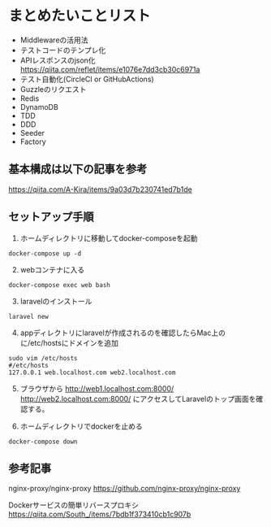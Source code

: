 # まとめたいことリスト
- Middlewareの活用法
- テストコードのテンプレ化
- APIレスポンスのjson化
https://qiita.com/reflet/items/e1076e7dd3cb30c6971a
- テスト自動化(CircleCI or GitHubActions)
- Guzzleのリクエスト
- Redis
- DynamoDB
- TDD
- DDD
- Seeder
- Factory

## 基本構成は以下の記事を参考
https://qiita.com/A-Kira/items/9a03d7b230741ed7b1de

## セットアップ手順

1. ホームディレクトリに移動してdocker-composeを起動

```
docker-compose up -d
```
2. webコンテナに入る

```
docker-compose exec web bash
```
3. laravelのインストール

```
laravel new
```
4. appディレクトリにlaravelが作成されるのを確認したらMac上のに/etc/hostsにドメインを追加
```
sudo vim /etc/hosts
#/etc/hosts 
127.0.0.1 web.localhost.com web2.localhost.com
```
5. ブラウザから http://web1.localhost.com:8000/ http://web2.localhost.com:8000/
にアクセスしてLaravelのトップ画面を確認する。

6. ホームディレクトリでdockerを止める
```
docker-compose down
```

## 参考記事
nginx-proxy/nginx-proxy
https://github.com/nginx-proxy/nginx-proxy

Dockerサービスの簡単リバースプロキシ
https://qiita.com/South_/items/7bdb1f373410cb1c907b
